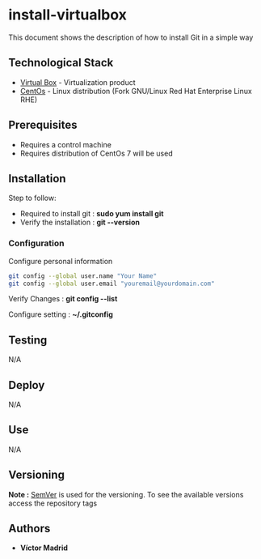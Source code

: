 # install-virtualbox

This document shows the description of how to install Git in a simple way





## Technological Stack

* [Virtual Box](https://www.virtualbox.org/) - Virtualization product
* [CentOs](https://www.centos.org/) - Linux distribution (Fork GNU/Linux Red Hat Enterprise Linux RHE)





## Prerequisites

* Requires a control machine
* Requires distribution of CentOs 7 will be used





## Installation


Step to follow:

* Required to install git : **sudo yum install git**
* Verify the installation : **git --version**


### Configuration

Configure personal information


```bash
git config --global user.name "Your Name"
git config --global user.email "youremail@yourdomain.com"
```

Verify Changes : **git config --list**


Configure setting : **~/.gitconfig**





## Testing

N/A





## Deploy

N/A





## Use

N/A





## Versioning

**Note :** [SemVer](http://semver.org/) is used for the versioning.
To see the available versions access the repository tags





## Authors

* **Víctor Madrid** 